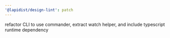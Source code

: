 ```yaml
---
'@lapidist/design-lint': patch
---
```


refactor CLI to use commander, extract watch helper, and include typescript runtime dependency
